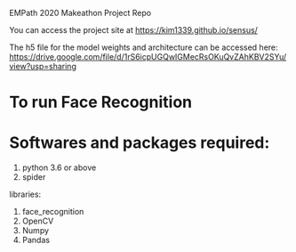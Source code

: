 EMPath 2020 Makeathon Project Repo

You can access the project site at https://kim1339.github.io/sensus/


The h5 file for the model weights and architecture can be accessed here: https://drive.google.com/file/d/1rS6icpUGQwIGMecRsOKuQvZAhKBV2SYu/view?usp=sharing


# To run Face Recognition
# Softwares and packages required:

1. python 3.6 or above
2. spider

libraries:
1. face_recognition
2. OpenCV
3. Numpy
4. Pandas 

